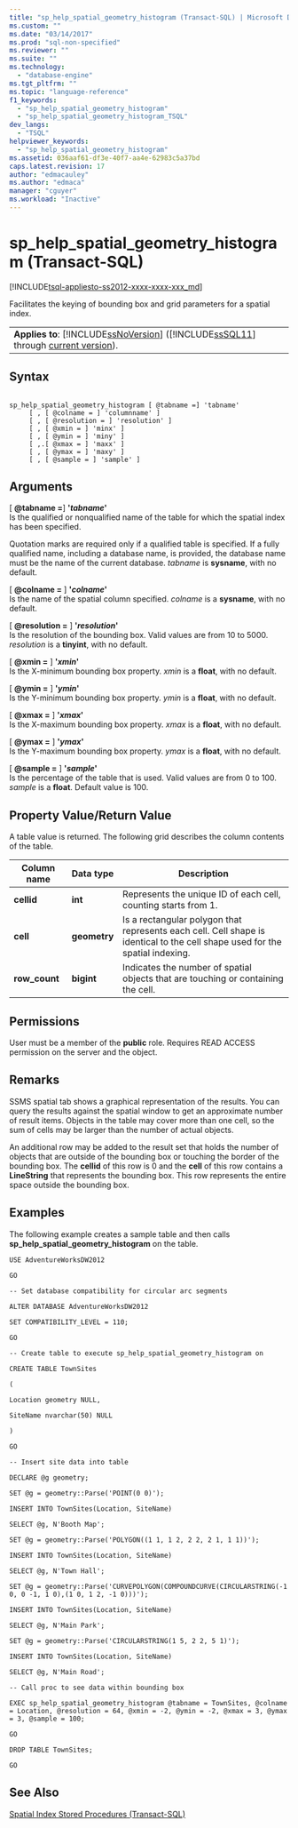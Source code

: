 ```yaml
---
title: "sp_help_spatial_geometry_histogram (Transact-SQL) | Microsoft Docs"
ms.custom: ""
ms.date: "03/14/2017"
ms.prod: "sql-non-specified"
ms.reviewer: ""
ms.suite: ""
ms.technology: 
  - "database-engine"
ms.tgt_pltfrm: ""
ms.topic: "language-reference"
f1_keywords: 
  - "sp_help_spatial_geometry_histogram"
  - "sp_help_spatial_geometry_histogram_TSQL"
dev_langs: 
  - "TSQL"
helpviewer_keywords: 
  - "sp_help_spatial_geometry_histogram"
ms.assetid: 036aaf61-df3e-40f7-aa4e-62983c5a37bd
caps.latest.revision: 17
author: "edmacauley"
ms.author: "edmaca"
manager: "cguyer"
ms.workload: "Inactive"
---
```

# sp_help_spatial_geometry_histogram (Transact-SQL)
[!INCLUDE[tsql-appliesto-ss2012-xxxx-xxxx-xxx_md](../../includes/tsql-appliesto-ss2012-xxxx-xxxx-xxx-md.md)]

  Facilitates the keying of bounding box and grid parameters for a spatial index.  
  
||  
|-|  
|**Applies to**: [!INCLUDE[ssNoVersion](../../includes/ssnoversion-md.md)] ([!INCLUDE[ssSQL11](../../includes/sssql11-md.md)] through [current version](http://go.microsoft.com/fwlink/p/?LinkId=299658)).|  
  
## Syntax  
  
```  
  
sp_help_spatial_geometry_histogram [ @tabname =] 'tabname'   
     [ , [ @colname = ] 'columnname' ]   
     [ , [ @resolution = ] 'resolution' ]  
     [ , [ @xmin = ] 'minx' ]   
     [ , [ @ymin = ] 'miny' ]   
     [ ,.[ @xmax = ] 'maxx' ]  
     [ , [ @ymax = ] 'maxy' ]  
     [ , [ @sample = ] 'sample' ]  
```  
  
## Arguments  
 [ **@tabname =**] **'***tabname***'**  
 Is the qualified or nonqualified name of the table for which the spatial index has been specified.  
  
 Quotation marks are required only if a qualified table is specified. If a fully qualified name, including a database name, is provided, the database name must be the name of the current database. *tabname* is **sysname**, with no default.  
  
 [ **@colname =** ] **'***colname***'**  
 Is the name of the spatial column specified. *colname* is a **sysname**, with no default.  
  
 [ **@resolution =** ] **'***resolution***'**  
 Is the resolution of the bounding box. Valid values are from 10 to 5000. *resolution* is a **tinyint**, with no default.  
  
 [ **@xmin =** ] **'***xmin***'**  
 Is the X-minimum bounding box property. *xmin* is a **float**, with no default.  
  
 [ **@ymin =** ] **'***ymin***'**  
 Is the Y-minimum bounding box property. *ymin* is a **float**, with no default.  
  
 [ **@xmax =** ] **'***xmax***'**  
 Is the X-maximum bounding box property. *xmax* is a **float**, with no default.  
  
 [ **@ymax =** ] **'***ymax***'**  
 Is the Y-maximum bounding box property. *ymax* is a **float**, with no default.  
  
 [ **@sample =** ] **'***sample***'**  
 Is the percentage of the table that is used. Valid values are from 0 to 100. *sample* is a **float**. Default value is 100.  
  
## Property Value/Return Value  
 A table value is returned. The following grid describes the column contents of the table.  
  
|Column name|Data type|Description|  
|-----------------|---------------|-----------------|  
|**cellid**|**int**|Represents the unique ID of each cell, counting starts from 1.|  
|**cell**|**geometry**|Is a rectangular polygon that represents each cell. Cell shape is identical to the cell shape used for the spatial indexing.|  
|**row_count**|**bigint**|Indicates the number of spatial objects that are touching or containing the cell.|  
  
## Permissions  
 User must be a member of the **public** role. Requires READ ACCESS permission on the server and the object.  
  
## Remarks  
 SSMS spatial tab shows a graphical representation of the results. You can query the results against the spatial window to get an approximate number of result items. Objects in the table may cover more than one cell, so the sum of cells may be larger than the number of actual objects.  
  
 An additional row may be added to the result set that holds the number of objects that are outside of the bounding box or touching the border of the bounding box. The **cellid** of this row is 0 and the **cell** of this row contains a **LineString** that represents the bounding box. This row represents the entire space outside the bounding box.  
  
## Examples  
 The following example creates a sample table and then calls **sp_help_spatial_geometry_histogram** on the table.  
  
 `USE AdventureWorksDW2012`  
  
 `GO`  
  
 `-- Set database compatibility for circular arc segments`  
  
 `ALTER DATABASE AdventureWorksDW2012`  
  
 `SET COMPATIBILITY_LEVEL = 110;`  
  
 `GO`  
  
 `-- Create table to execute sp_help_spatial_geometry_histogram on`  
  
 `CREATE TABLE TownSites`  
  
 `(`  
  
 `Location geometry NULL,`  
  
 `SiteName nvarchar(50) NULL`  
  
 `)`  
  
 `GO`  
  
 `-- Insert site data into table`  
  
 `DECLARE @g geometry;`  
  
 `SET @g = geometry::Parse('POINT(0 0)');`  
  
 `INSERT INTO TownSites(Location, SiteName)`  
  
 `SELECT @g, N'Booth Map';`  
  
 `SET @g = geometry::Parse('POLYGON((1 1, 1 2, 2 2, 2 1, 1 1))');`  
  
 `INSERT INTO TownSites(Location, SiteName)`  
  
 `SELECT @g, N'Town Hall';`  
  
 `SET @g = geometry::Parse('CURVEPOLYGON(COMPOUNDCURVE(CIRCULARSTRING(-1 0, 0 -1, 1 0),(1 0, 1 2, -1 0)))');`  
  
 `INSERT INTO TownSites(Location, SiteName)`  
  
 `SELECT @g, N'Main Park';`  
  
 `SET @g = geometry::Parse('CIRCULARSTRING(1 5, 2 2, 5 1)');`  
  
 `INSERT INTO TownSites(Location, SiteName)`  
  
 `SELECT @g, N'Main Road';`  
  
 `-- Call proc to see data within bounding box`  
  
 `EXEC sp_help_spatial_geometry_histogram @tabname = TownSites, @colname = Location, @resolution = 64, @xmin = -2, @ymin = -2, @xmax = 3, @ymax = 3, @sample = 100;`  
  
 `GO`  
  
 `DROP TABLE TownSites;`  
  
 `GO`  
  
## See Also  
 [Spatial Index Stored Procedures &#40;Transact-SQL&#41;](http://msdn.microsoft.com/library/1be0f34e-3d5a-4a1f-9299-bd482362ec7a)  
  
  
